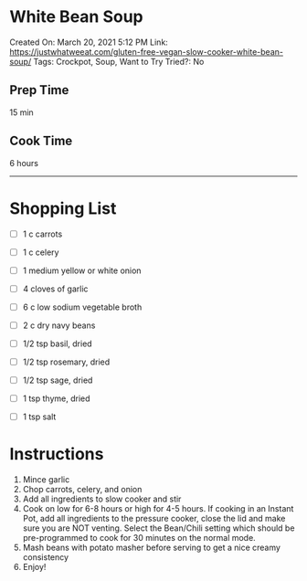 # White Bean Soup

Created On: March 20, 2021 5:12 PM
Link: https://justwhatweeat.com/gluten-free-vegan-slow-cooker-white-bean-soup/
Tags: Crockpot, Soup, Want to Try
Tried?: No

## Prep Time

15 min

## Cook Time

6 hours

---

# Shopping List

- [ ]  1 c carrots
- [ ]  1 c celery
- [ ]  1 medium yellow or white onion
- [ ]  4 cloves of garlic
- [ ]  6 c low sodium vegetable broth
- [ ]  2 c dry navy beans

- [ ]  1/2 tsp basil, dried
- [ ]  1/2 tsp rosemary, dried
- [ ]  1/2 tsp sage, dried
- [ ]  1 tsp thyme, dried
- [ ]  1 tsp salt

# Instructions

1. Mince garlic
2. Chop carrots, celery, and onion
3. Add all ingredients to slow cooker and stir
4. Cook on low for 6-8 hours or high for 4-5 hours. If cooking in an Instant Pot, add all ingredients to the pressure cooker, close the lid and make sure you are NOT venting. Select the Bean/Chili setting which should be pre-programmed to cook for 30 minutes on the normal mode.
5. Mash beans with potato masher before serving to get a nice creamy consistency
6. Enjoy!